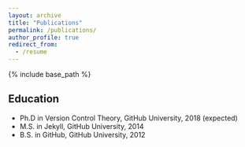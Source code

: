 ```yaml
---
layout: archive
title: "Publications"
permalink: /publications/
author_profile: true
redirect_from:
  - /resume
---
```


{% include base_path %}


Education
---
* Ph.D in Version Control Theory, GitHub University, 2018 (expected)
* M.S. in Jekyll, GitHub University, 2014
* B.S. in GitHub, GitHub University, 2012
